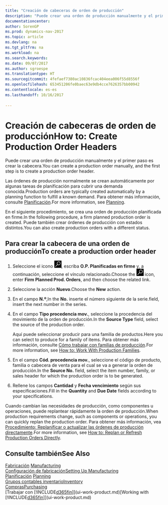 ```yaml
---
title: "Creación de cabeceras de orden de producción"
description: "Puede crear una orden de producción manualmente y el primer paso es crear la cabecera."
documentationcenter: 
author: SorenGP
ms.prod: dynamics-nav-2017
ms.topic: article
ms.devlang: na
ms.tgt_pltfrm: na
ms.workload: na
ms.search.keywords: 
ms.date: 09/07/2017
ms.author: sgroespe
ms.translationtype: HT
ms.sourcegitcommit: 4fefaef7380ac10836fcac404eea006f55d8556f
ms.openlocfilehash: 653451206fe0baec63e9db4cce7626357bb00942
ms.contentlocale: es-es
ms.lasthandoff: 10/16/2017

---
```

# <a name="how-to-create-production-order-headers"></a><span data-ttu-id="291b5-103">Creación de cabeceras de orden de producción</span><span class="sxs-lookup"><span data-stu-id="291b5-103">How to: Create Production Order Headers</span></span>
<span data-ttu-id="291b5-104">Puede crear una orden de producción manualmente y el primer paso es crear la cabecera.</span><span class="sxs-lookup"><span data-stu-id="291b5-104">You can create a production order manually, and the first step is to create a production order header.</span></span>

<span data-ttu-id="291b5-105">Las órdenes de producción normalmente se crean automáticamente por algunas tareas de planificación para cubrir una demanda conocida.</span><span class="sxs-lookup"><span data-stu-id="291b5-105">Production orders are typically created automatically by a planning function to fulfill a known demand.</span></span> <span data-ttu-id="291b5-106">Para obtener más información, consulte [Planificación](production-planning.md).</span><span class="sxs-lookup"><span data-stu-id="291b5-106">For more information, see [Planning](production-planning.md).</span></span>   

<span data-ttu-id="291b5-107">En el siguiente procedimiento, se crea una orden de producción planificada en firme.</span><span class="sxs-lookup"><span data-stu-id="291b5-107">In the following procedure, a firm planned production order is created.</span></span> <span data-ttu-id="291b5-108">Puede también crear órdenes de producción con estados distintos.</span><span class="sxs-lookup"><span data-stu-id="291b5-108">You can also create production orders with a different status.</span></span>  

## <a name="to-create-a-production-order-header"></a><span data-ttu-id="291b5-109">Para crear la cabecera de una orden de producción</span><span class="sxs-lookup"><span data-stu-id="291b5-109">To create a production order header</span></span>  
1.  <span data-ttu-id="291b5-110">Seleccione el icono ![Buscar página o informe](media/ui-search/search_small.png "icono Buscar página o informe"), escriba **O.P. Planificadas en firme** y, a continuación, seleccione el vínculo relacionado.</span><span class="sxs-lookup"><span data-stu-id="291b5-110">Choose the ![Search for Page or Report](media/ui-search/search_small.png "Search for Page or Report icon") icon, enter **Firm Planned Prod. Orders**, and then choose the related link.</span></span>  
2.  <span data-ttu-id="291b5-111">Seleccione la acción **Nuevo**.</span><span class="sxs-lookup"><span data-stu-id="291b5-111">Choose the **New** action.</span></span>  
3.  <span data-ttu-id="291b5-112">En el campo **N.º**,</span><span class="sxs-lookup"><span data-stu-id="291b5-112">In the **No.**</span></span> <span data-ttu-id="291b5-113">inserte el número siguiente de la serie.</span><span class="sxs-lookup"><span data-stu-id="291b5-113">field, insert the next number in the series.</span></span>  
4.  <span data-ttu-id="291b5-114">En el campo **Tipo procedencia mov.**, seleccione la procedencia del movimiento de la orden de producción.</span><span class="sxs-lookup"><span data-stu-id="291b5-114">In the **Source Type** field, select the source of the production order.</span></span>

    <span data-ttu-id="291b5-115">Aquí puede seleccionar producir para una familia de productos.</span><span class="sxs-lookup"><span data-stu-id="291b5-115">Here you can select to produce for a family of items.</span></span> <span data-ttu-id="291b5-116">Para obtener más información, consulte [Cómo trabajar con familias de producción](production-how-work-family.md).</span><span class="sxs-lookup"><span data-stu-id="291b5-116">For more information, see [How to: Work With Production Families](production-how-work-family.md).</span></span>
5.  <span data-ttu-id="291b5-117">En el campo **Cód. procedencia mov.**, seleccione el código de producto, familia o cabecera de venta para el cual se va a generar la orden de producción.</span><span class="sxs-lookup"><span data-stu-id="291b5-117">In the **Source No.** field, select the item number, family, or sales header for which the production order is to be generated.</span></span>  
6.  <span data-ttu-id="291b5-118">Rellene los campos **Cantidad** y **Fecha vencimiento** según sus especificaciones.</span><span class="sxs-lookup"><span data-stu-id="291b5-118">Fill in the **Quantity** and **Due Date** fields according to your specifications.</span></span>  

<span data-ttu-id="291b5-119">Cuando cambian las necesidades de producción, como componentes u operaciones, puede replantear rápidamente la orden de producción.</span><span class="sxs-lookup"><span data-stu-id="291b5-119">When production requirements change, such as components or operations, you can quickly replan the production order.</span></span> <span data-ttu-id="291b5-120">Para obtener más información, vea [Procedimiento: Replanificar o actualizar las órdenes de producción directamente](production-how-to-replan-refresh-production-orders.md).</span><span class="sxs-lookup"><span data-stu-id="291b5-120">For more information, see [How to: Replan or Refresh Production Orders Directly](production-how-to-replan-refresh-production-orders.md).</span></span> 

## <a name="see-also"></a><span data-ttu-id="291b5-121">Consulte también</span><span class="sxs-lookup"><span data-stu-id="291b5-121">See Also</span></span>  
<span data-ttu-id="291b5-122">[Fabricación](production-manage-manufacturing.md)  </span><span class="sxs-lookup"><span data-stu-id="291b5-122">[Manufacturing](production-manage-manufacturing.md)  </span></span>  
[<span data-ttu-id="291b5-123">Configuración de fabricación</span><span class="sxs-lookup"><span data-stu-id="291b5-123">Setting Up Manufacturing</span></span>](production-configure-production-processes.md)  
<span data-ttu-id="291b5-124">[Planificación](production-planning.md)    </span><span class="sxs-lookup"><span data-stu-id="291b5-124">[Planning](production-planning.md)    </span></span>  
[<span data-ttu-id="291b5-125">Grupos contables inventario</span><span class="sxs-lookup"><span data-stu-id="291b5-125">Inventory</span></span>](inventory-manage-inventory.md)  
[<span data-ttu-id="291b5-126">Compras</span><span class="sxs-lookup"><span data-stu-id="291b5-126">Purchasing</span></span>](purchasing-manage-purchasing.md)  
<span data-ttu-id="291b5-127">[Trabajar con [!INCLUDE[d365fin](includes/d365fin_md.md)]](ui-work-product.md)</span><span class="sxs-lookup"><span data-stu-id="291b5-127">[Working with [!INCLUDE[d365fin](includes/d365fin_md.md)]](ui-work-product.md)</span></span>

